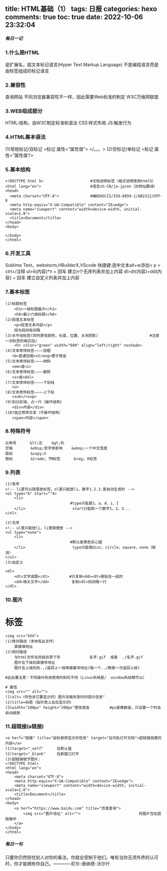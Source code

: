 title: HTML基础（1）
tags: 日报
categories: hexo
comments: true
toc: true
date: 2022-10-06 23:32:04
---



##### 每日一记
### 1.什么是HTML
是扩展名，超文本标记语言(Hyper Text Markup Language)
不是编程语言而是由标签组成的标记语言

### 2.兼容性
查询网站
不同浏览器兼容性不一样，因此需要Web标准的制定
W3C万维网联盟

### 3.WEB组成部分
HTML:结构，由W3C制定标准和语法
CSS:样式布局
JS:触发行为

### 4.HTML基本语法
(1)常规标记/双标记
<标记 属性=”属性值”>
</。。。>
(2)空标记/单标记
<标记 属性=”属性值”/>

### 5.基本结构
```
<!DOCTYPE html 5>                     #文档说明标签（格式说明使用html5）
<html lang="en">                      #语言zh-CN/ja-jp/en（对网址翻译）
<head>
  <meta charset="UTF-8">              #编码ASCII/ISO-8859-1/GB2312/UTF-8
  <meta http-equiv="X-UA-Compatible" content="IE=edge">
  <meta name="viewport" content="width=device-width, initial-scale=1.0">
  <title>Document</title>
</head>
<body>
  
</body>
</html>
```

### 6.开发工具
Sublime Text，webstorm,HBuilderX,VScode
快捷键:选中文本alt+w添加< p >
ctrl+/注释
ul>li{内容}*n + 回车 建立n个无序列表并加上内容
dl>dt{内容}+dd{内容} + 回车 建立自定义列表并加上内容

### 7.基本标签
```
(1)标题标签
    <h1>一级标题最大</h1>
    <h6>最小六级标题</h6>
(2)段落文本标签
    <p>段落文本内容</p>
    段与段间有间隔
(3)水平线标签(同时更改颜色，长度，位置，关闭阴影)                       #注意一对标签的格式加/
    <hr color="green" width="600" align="left/right" noshade>
(4)文本修饰标签————加粗
   <b>普通加粗<strong>便于爬虫
(5)文本修饰标签————倾斜
   <em>或<i>
(6)文本修饰标签————删除
   <s>或<del>
(7)文本修饰标签————下划线
   <u>
(8)文本修饰标签————上下标
   <sub>/<sup>
(9)划分区域，占一行（破坏结构）
   <div>内容</div>
(10)独立修饰文本（不破坏结构）
   <span>内容</span>
```

### 8.特殊符号
```
尖角号      &lt;左    &gt;右
空格        &nbsp;受字体影响    &emsp;一个中文宽度
版权        &copy;©
商标        &trade; TM标签      &reg; R标签
```

### 9.列表
```
(1)有序
<!-- li里可以随意放标签，ol里只能放li，数字1.2.3.是自动生成的 -->
<ol type="A" start=""4>
    <li>
                             #type只能是1，a，A，i，I
    </li>                     start只能取一个数字1，2，3...
</ol>

(2)无序
<!-- ul里只能放li，li里随便放 -->
<ul type="none">
    <li>
                             #默认是黑色实心圆
    </li>                     type只能填disc，circle，square，none（取消）
</ul>
(3)自定义

<dl>
    <dt>文字或图</dt>         #只复制<dd><dt>是贴在一起的
    <dd>相关文字</dd>          复制<dl>则间隔一行
</dl>
```

### 10.图片
# 标签
```
<img src="XXX">
(1)绝对路径（本地有此文件）
    直接填地址
(2)相对路径
    与html文件在同级目录下写             名字.gif  或者  ./名字.gif
    图片在下级则直接写地址
    图片在上级则先../返回上一级再接着写地址(每一个../都是一次返回上级)

#此处要注意：不同操作系统使用的斜杠不同（Linux系统是/  window系统都可以）

# 属性
<img src="" alt="">
(1)alt=（你告诉它要显示的）图片加载失败时的提示信息"
(2)title=标题（指针放上去后显示的）
(3)width="200px" height="200px"更改宽高         #px是像数值，只设置一个时会自动缩放
```

### 11.超链接(a链接)
```
<a herf="链接" title="鼠标悬停显示的信息" target="在何处打开文档">超链接放置的内容</a>  
(1)target="_self"      在默认值
(2)target="_blank"     在新窗口打开
(3)超链接赋予图片:
<!DOCTYPE html>
<html lang="en">
<head>
    <meta charset="UTF-8">
    <meta http-equiv="X-UA-Compatible" content="IE=edge">
    <meta name="viewport" content="width=device-width, initial-scale=1.0">
    <title>Document</title>
</head>
<body>
    <a herf="https://www.baidu.com" title="百度查询">
        <img src="图片地址" alt="">                          将图片包在超链接中
    </a>
</body>
</html>
```

##### 每日一句
只要你仍然担忧别人对你的看法，你就会受制于他们。唯有当你无须外界的认可时，你才能拥有你自己。————尼尔-唐纳德-沃尔什
